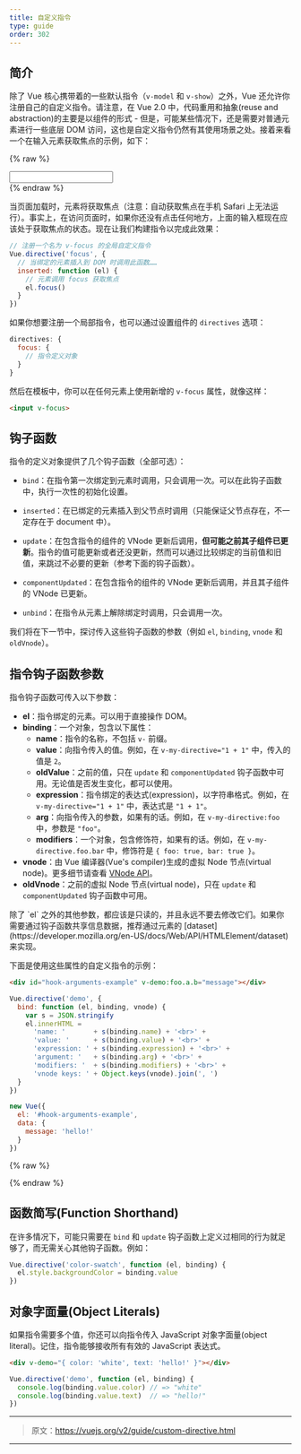 ```yaml
---
title: 自定义指令
type: guide
order: 302
---
```


## 简介

除了 Vue 核心携带着的一些默认指令（`v-model` 和 `v-show`）之外，Vue 还允许你注册自己的自定义指令。请注意，在 Vue 2.0 中，代码重用和抽象(reuse and abstraction)的主要是以组件的形式 - 但是，可能某些情况下，还是需要对普通元素进行一些底层 DOM 访问，这也是自定义指令仍然有其使用场景之处。接着来看一个在输入元素获取焦点的示例，如下：

{% raw %}
<div id="simplest-directive-example" class="demo">
  <input v-focus>
</div>
<script>
Vue.directive('focus', {
  inserted: function (el) {
    el.focus()
  }
})
new Vue({
  el: '#simplest-directive-example'
})
</script>
{% endraw %}

当页面加载时，元素将获取焦点（注意：自动获取焦点在手机 Safari 上无法运行）。事实上，在访问页面时，如果你还没有点击任何地方，上面的输入框现在应该处于获取焦点的状态。现在让我们构建指令以完成此效果：

``` js
// 注册一个名为 v-focus 的全局自定义指令
Vue.directive('focus', {
  // 当绑定的元素插入到 DOM 时调用此函数……
  inserted: function (el) {
    // 元素调用 focus 获取焦点
    el.focus()
  }
})
```

如果你想要注册一个局部指令，也可以通过设置组件的 `directives` 选项：

``` js
directives: {
  focus: {
    // 指令定义对象
  }
}
```

然后在模板中，你可以在任何元素上使用新增的 `v-focus` 属性，就像这样：

``` html
<input v-focus>
```

## 钩子函数

指令的定义对象提供了几个钩子函数（全部可选）：

- `bind`：在指令第一次绑定到元素时调用，只会调用一次。可以在此钩子函数中，执行一次性的初始化设置。

- `inserted`：在已绑定的元素插入到父节点时调用（只能保证父节点存在，不一定存在于 document 中）。

- `update`：在包含指令的组件的 VNode 更新后调用，__但可能之前其子组件已更新__。指令的值可能更新或者还没更新，然而可以通过比较绑定的当前值和旧值，来跳过不必要的更新（参考下面的钩子函数）。

- `componentUpdated`：在包含指令的组件的 VNode 更新后调用，并且其子组件的 VNode 已更新。

- `unbind`：在指令从元素上解除绑定时调用，只会调用一次。

我们将在下一节中，探讨传入这些钩子函数的参数（例如 `el`, `binding`, `vnode` 和 `oldVnode`）。

## 指令钩子函数参数

指令钩子函数可传入以下参数：

- **el**：指令绑定的元素。可以用于直接操作 DOM。
- **binding**：一个对象，包含以下属性：
  - **name**：指令的名称，不包括 `v-` 前缀。
  - **value**：向指令传入的值。例如，在 `v-my-directive="1 + 1"` 中，传入的值是 `2`。
  - **oldValue**：之前的值，只在 `update` 和 `componentUpdated` 钩子函数中可用。无论值是否发生变化，都可以使用。
  - **expression**：指令绑定的表达式(expression)，以字符串格式。例如，在 `v-my-directive="1 + 1"` 中，表达式是 `"1 + 1"`。
  - **arg**：向指令传入的参数，如果有的话。例如，在 `v-my-directive:foo` 中，参数是 `"foo"`。
  - **modifiers**：一个对象，包含修饰符，如果有的话。例如，在 `v-my-directive.foo.bar` 中，修饰符是 `{ foo: true, bar: true }`。
- **vnode**：由 Vue 编译器(Vue's compiler)生成的虚拟 Node 节点(virtual node)。更多细节请查看 [VNode API](../api/#VNode-Interface)。
- **oldVnode**：之前的虚拟 Node 节点(virtual node)，只在 `update` 和 `componentUpdated` 钩子函数中可用。

<p class="tip">除了 `el` 之外的其他参数，都应该是只读的，并且永远不要去修改它们。如果你需要通过钩子函数共享信息数据，推荐通过元素的 [dataset](https://developer.mozilla.org/en-US/docs/Web/API/HTMLElement/dataset) 来实现。</p>

下面是使用这些属性的自定义指令的示例：

``` html
<div id="hook-arguments-example" v-demo:foo.a.b="message"></div>
```

``` js
Vue.directive('demo', {
  bind: function (el, binding, vnode) {
    var s = JSON.stringify
    el.innerHTML =
      'name: '       + s(binding.name) + '<br>' +
      'value: '      + s(binding.value) + '<br>' +
      'expression: ' + s(binding.expression) + '<br>' +
      'argument: '   + s(binding.arg) + '<br>' +
      'modifiers: '  + s(binding.modifiers) + '<br>' +
      'vnode keys: ' + Object.keys(vnode).join(', ')
  }
})

new Vue({
  el: '#hook-arguments-example',
  data: {
    message: 'hello!'
  }
})
```

{% raw %}
<div id="hook-arguments-example" v-demo:foo.a.b="message" class="demo"></div>
<script>
Vue.directive('demo', {
  bind: function (el, binding, vnode) {
    var s = JSON.stringify
    el.innerHTML =
      'name: '       + s(binding.name) + '<br>' +
      'value: '      + s(binding.value) + '<br>' +
      'expression: ' + s(binding.expression) + '<br>' +
      'argument: '   + s(binding.arg) + '<br>' +
      'modifiers: '  + s(binding.modifiers) + '<br>' +
      'vnode keys: ' + Object.keys(vnode).join(', ')
  }
})
new Vue({
  el: '#hook-arguments-example',
  data: {
    message: 'hello!'
  }
})
</script>
{% endraw %}

## 函数简写(Function Shorthand)

在许多情况下，可能只需要在 `bind` 和 `update` 钩子函数上定义过相同的行为就足够了，而无需关心其他钩子函数。例如：

``` js
Vue.directive('color-swatch', function (el, binding) {
  el.style.backgroundColor = binding.value
})
```

## 对象字面量(Object Literals)

如果指令需要多个值，你还可以向指令传入 JavaScript 对象字面量(object literal)。记住，指令能够接收所有有效的 JavaScript 表达式。

``` html
<div v-demo="{ color: 'white', text: 'hello!' }"></div>
```

``` js
Vue.directive('demo', function (el, binding) {
  console.log(binding.value.color) // => "white"
  console.log(binding.value.text)  // => "hello!"
})
```

***

> 原文：https://vuejs.org/v2/guide/custom-directive.html

***

